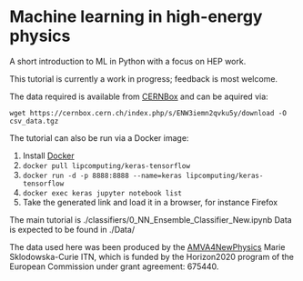 # Machine learning in high-energy physics
A short introduction to ML in Python with a focus on HEP work.

This tutorial is currently a work in progress; feedback is most welcome.

The data required is available from [CERNBox](https://cernbox.cern.ch/index.php/s/ENW3iemn2qvku5y) and can be aquired via:

```wget https://cernbox.cern.ch/index.php/s/ENW3iemn2qvku5y/download -O csv_data.tgz```

The tutorial can also be run via a Docker image:
1. Install [Docker](https://docs.docker.com/install/)
2. `docker pull lipcomputing/keras-tensorflow`
3. `docker run -d -p 8888:8888 --name=keras lipcomputing/keras-tensorflow`
4. `docker exec keras jupyter notebook list`
5. Take the generated link and load it in a browser, for instance Firefox

The main tutorial is ./classifiers/0_NN_Ensemble_Classifier_New.ipynb
Data is expected to be found in ./Data/

The data used here was been produced by the [AMVA4NewPhysics](https://amva4newphysics.wordpress.com/) Marie Sklodowska-Curie ITN, which is  funded by the Horizon2020 program of the European Commission under grant agreement: 675440.